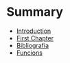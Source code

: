 # Summary

* [Introduction](README.md)
* [First Chapter](chapter1.md)
* [Bibliografia](bibliografia.md)
* [Funcions](funcions.md)

